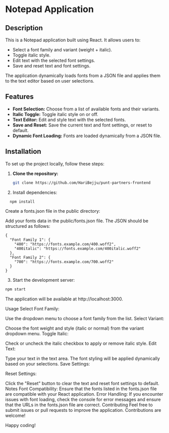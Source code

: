 # Notepad Application

## Description

This is a Notepad application built using React. It allows users to:

- Select a font family and variant (weight + italic).
- Toggle italic style.
- Edit text with the selected font settings.
- Save and reset text and font settings.

The application dynamically loads fonts from a JSON file and applies them to the text editor based on user selections.

## Features

- **Font Selection:** Choose from a list of available fonts and their variants.
- **Italic Toggle:** Toggle italic style on or off.
- **Text Editor:** Edit and style text with the selected fonts.
- **Save and Reset:** Save the current text and font settings, or reset to default.
- **Dynamic Font Loading:** Fonts are loaded dynamically from a JSON file.

## Installation

To set up the project locally, follow these steps:

1. **Clone the repository:**

   ```bash
   git clone https://github.com/HariBejju/punt-partners-frontend
2. Install dependencies:

```bash
  npm install
```
Create a fonts.json file in the public directory:

Add your fonts data in the public/fonts.json file. The JSON should be structured as follows:

```
{
  "Font Family 1": {
    "400": "https://fonts.example.com/400.woff2",
    "400italic": "https://fonts.example.com/400italic.woff2"
  },
  "Font Family 2": {
    "700": "https://fonts.example.com/700.woff2"
  }
}
```
3. Start the development server:

```bash
npm start
```
The application will be available at http://localhost:3000.

Usage
Select Font Family:

Use the dropdown menu to choose a font family from the list.
Select Variant:

Choose the font weight and style (italic or normal) from the variant dropdown menu.
Toggle Italic:

Check or uncheck the italic checkbox to apply or remove italic style.
Edit Text:

Type your text in the text area. The font styling will be applied dynamically based on your selections.
Save Settings:

Reset Settings:

Click the "Reset" button to clear the text and reset font settings to default.
Notes
Font Compatibility: Ensure that the fonts listed in the fonts.json file are compatible with your React application.
Error Handling: If you encounter issues with font loading, check the console for error messages and ensure that the URLs in the fonts.json file are correct.
Contributing
Feel free to submit issues or pull requests to improve the application. Contributions are welcome!


Happy coding!
